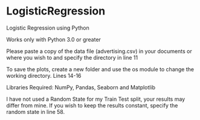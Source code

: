 # LogisticRegression
Logistic Regression using Python

Works only with Python 3.0 or greater

Please paste a copy of the data file (advertising.csv) in your documents or where you wish to and specify the directory in line 11

To save the plots, create a new folder and use the os module to change the working directory. Lines 14-16

Libraries Required: NumPy, Pandas, Seaborn and Matplotlib

I have not used a Random State for my Train Test split, your results may differ from mine. If you wish to keep the results constant, specify the random state in line 58.
